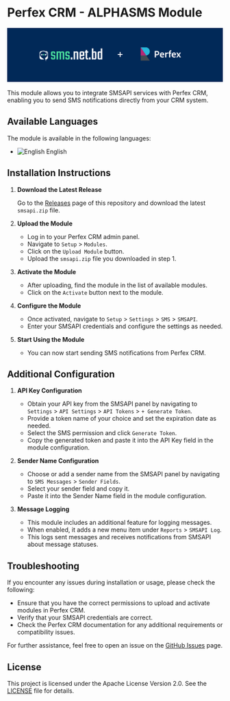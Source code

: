 # Perfex CRM - ALPHASMS Module

![ALPHASMS + Perfex CRM](./assets/img/sms-net-bd-logo.png)

This module allows you to integrate SMSAPI services with Perfex CRM, enabling you to send SMS notifications directly from your CRM system.

## Available Languages

The module is available in the following languages:

- <img src="https://github.githubassets.com/images/icons/emoji/unicode/1f1ec-1f1e7.png?v8" alt="English" width="18" height="20"/> English

## Installation Instructions

1. **Download the Latest Release**

   Go to the [Releases](https://github.com/rzietkowski/Perfex-CRM-SMSAPI-Module/releases) page of this repository and download the latest `smsapi.zip` file.

2. **Upload the Module**

   - Log in to your Perfex CRM admin panel.
   - Navigate to `Setup` > `Modules`.
   - Click on the `Upload Module` button.
   - Upload the `smsapi.zip` file you downloaded in step 1.

3. **Activate the Module**

   - After uploading, find the module in the list of available modules.
   - Click on the `Activate` button next to the module.

4. **Configure the Module**

   - Once activated, navigate to `Setup` > `Settings` > `SMS` > `SMSAPI`.
   - Enter your SMSAPI credentials and configure the settings as needed.

5. **Start Using the Module**

   - You can now start sending SMS notifications from Perfex CRM.

## Additional Configuration

1. **API Key Configuration**

   - Obtain your API key from the SMSAPI panel by navigating to `Settings` > `API Settings` > `API Tokens` > `+ Generate Token`.
   - Provide a token name of your choice and set the expiration date as needed.
   - Select the SMS permission and click `Generate Token`.
   - Copy the generated token and paste it into the API Key field in the module configuration.

2. **Sender Name Configuration**

   - Choose or add a sender name from the SMSAPI panel by navigating to `SMS Messages` > `Sender Fields`.
   - Select your sender field and copy it.
   - Paste it into the Sender Name field in the module configuration.

3. **Message Logging**

   - This module includes an additional feature for logging messages.
   - When enabled, it adds a new menu item under `Reports` > `SMSAPI Log`.
   - This logs sent messages and receives notifications from SMSAPI about message statuses.

## Troubleshooting

If you encounter any issues during installation or usage, please check the following:

- Ensure that you have the correct permissions to upload and activate modules in Perfex CRM.
- Verify that your SMSAPI credentials are correct.
- Check the Perfex CRM documentation for any additional requirements or compatibility issues.

For further assistance, feel free to open an issue on the [GitHub Issues](https://github.com/rzietkowski/Perfex-CRM-SMSAPI-Module/issues) page.

## License

This project is licensed under the Apache License Version 2.0. See the [LICENSE](LICENSE) file for details.